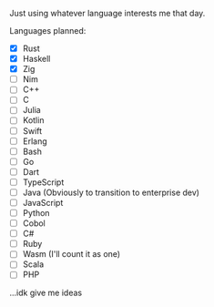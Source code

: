 Just using whatever language interests me that day.

Languages planned:

- [x] Rust
- [x] Haskell
- [x] Zig
- [ ] Nim
- [ ] C++
- [ ] C
- [ ] Julia
- [ ] Kotlin
- [ ] Swift
- [ ] Erlang
- [ ] Bash
- [ ] Go
- [ ] Dart
- [ ] TypeScript
- [ ] Java (Obviously to transition to enterprise dev)
- [ ] JavaScript
- [ ] Python
- [ ] Cobol
- [ ] C#
- [ ] Ruby
- [ ] Wasm (I'll count it as one)
- [ ] Scala
- [ ] PHP

...idk give me ideas
